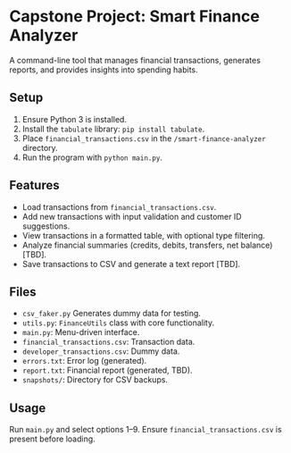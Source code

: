 # Capstone Project: Smart Finance Analyzer

A command-line tool that manages financial transactions, generates reports, and provides insights into spending habits.

## Setup
1. Ensure Python 3 is installed.
2. Install the `tabulate` library: `pip install tabulate`.
3. Place `financial_transactions.csv` in the `/smart-finance-analyzer` directory.
4. Run the program with `python main.py`.

## Features
- Load transactions from `financial_transactions.csv`.
- Add new transactions with input validation and customer ID suggestions.
- View transactions in a formatted table, with optional type filtering.
- Analyze financial summaries (credits, debits, transfers, net balance) [TBD].
- Save transactions to CSV and generate a text report [TBD].

## Files
- `csv_faker.py` Generates dummy data for testing.
- `utils.py`: `FinanceUtils` class with core functionality.
- `main.py`: Menu-driven interface.
- `financial_transactions.csv`: Transaction data.
- `developer_transactions.csv`: Dummy data.
- `errors.txt`: Error log (generated).
- `report.txt`: Financial report (generated, TBD).
- `snapshots/`: Directory for CSV backups.

## Usage
Run `main.py` and select options 1–9. Ensure `financial_transactions.csv` is present before loading.